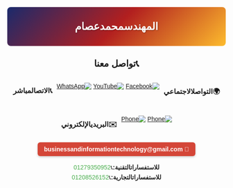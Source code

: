 <div align="center" style="font-family:'Cairo', sans-serif; direction: rtl">

<!-- لافتة ديناميكية متغيرة -->
<div id="dynamic-banner" style="background: linear-gradient(135deg, #1a2a6c, #b21f1f, #fdbb2d); padding: 15px; border-radius: 8px; margin-bottom: 20px; color: white; font-weight: 700; font-size: 24px; text-shadow: 1px 1px 3px rgba(0,0,0,0.3); min-height: 60px; display: flex; align-items: center; justify-content: center">
<span>المهندسمحمدعصام</span>
</div>

<script>
const bannerTexts = ["المهندسمحمدعصام", "MOCODE", "مطورواجهاتمستخدم", "خبيربرمجة"];
let currentIndex = 0;
const banner = document.getElementById('dynamic-banner');

function changeBannerText() {
  banner.style.opacity = 0;
  setTimeout(() => {
    banner.innerHTML = `<span>${bannerTexts[currentIndex]}</span>`;
    banner.style.opacity = 1;
    currentIndex = (currentIndex + 1) % bannerTexts.length;
  }, 500);
}

setInterval(changeBannerText, 3000);
</script>

## 📞تواصل معنا

<div style="display: flex; flex-wrap: wrap; gap: 10px; justify-content: center">

### 🌍التواصلالاجتماعي
[![Facebook](https://img.shields.io/badge/فيسبو-الصفحةالرسمية-1877F2?style=for-the-badge&logo=facebook&logoColor=white)](https://www.facebook.com/share/1ALNcSquXH/)
[![YouTube](https://img.shields.io/badge/يوتيوب-قناةتعليمية-FF0000?style=for-the-badge&logo=youtube&logoColor=white)](https://youtube.com/@mo-code1)
[![WhatsApp](https://img.shields.io/badge/واتساب-قناةتواصل-25D366?style=for-the-badge&logo=whatsapp&logoColor=white)](https://whatsapp.com/channel/0029VaxnCdVJUM2S7zEY7v2u)

### 📞الاتصالمباشر
[![Phone](https://img.shields.io/badge/المهندس-01279350952-4CAF50?style=for-the-badge&logo=phone&logoColor=white)](tel:+201279350952)
[![Phone](https://img.shields.io/badge/مديرالتسويق-01208526152-4CAF50?style=for-the-badge&logo=phone&logoColor=white)](tel:+201208526152)

### ✉️البريديالإلكتروني
<div style="background: linear-gradient(to right, #D44638, #D44638); color: white; padding: 8px 15px; border-radius: 6px; font-weight: bold; display: inline-flex; align-items: center; gap: 5px; box-shadow: 0 2px 5px rgba(0,0,0,0.2)">
📧 businessandinformationtechnology@gmail.com
</div>

</div>

<div style="margin-top: 15px; font-size: 14px; line-height: 1.6">
<strong>للاستفساراتالتقنية:</strong>📞<a href="tel:+201279350952" style="color: #4CAF50; text-decoration: none">01279350952</a><br>
<strong>للاستفساراتالتجارية:</strong>📞<a href="tel:+201208526152" style="color: #4CAF50; text-decoration: none">01208526152</a>
</div>

</div>
